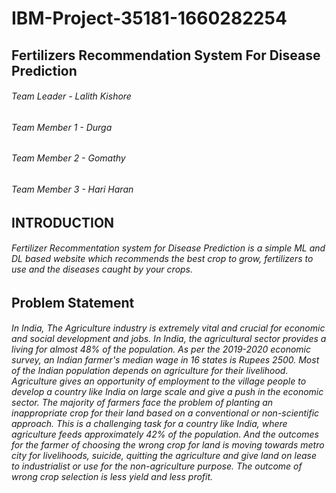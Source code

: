 # IBM-Project-35181-1660282254
## Fertilizers Recommendation System For Disease Prediction
###### Team Leader - Lalith Kishore
###### Team Member 1 - Durga
###### Team Member 2 - Gomathy
###### Team Member 3 - Hari Haran
## INTRODUCTION
###### Fertilizer Recommentation system for Disease Prediction is a simple ML and DL based website which recommends the best crop to grow, fertilizers to use and the diseases caught by your crops.
## Problem Statement 
###### In India, The Agriculture industry is extremely vital and crucial for economic and social development and jobs. In India, the agricultural sector provides a living for almost 48% of the population. As per the 2019-2020 economic survey, an Indian farmer's median wage in 16 states is Rupees 2500. Most of the Indian population depends on agriculture for their livelihood. Agriculture gives an opportunity of employment to the village people to develop a country like India on large scale and give a push in the economic sector. The majority of farmers face the problem of planting an inappropriate crop for their land based on a conventional or non-scientific approach. This is a challenging task for a country like India, where agriculture feeds approximately 42% of the population. And the outcomes for the farmer of choosing the wrong crop for land is moving towards metro city for livelihoods, suicide, quitting the agriculture and give land on lease to industrialist or use for the non-agriculture purpose. The outcome of wrong crop selection is less yield and less profit.
